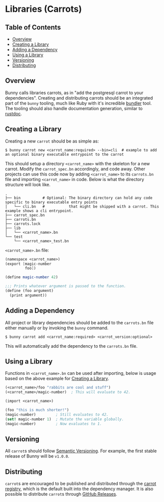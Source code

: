 # Libraries (Carrots)

## Table of Contents

* [Overview](#overview)
* [Creating a Library](#creating-a-library)
* [Adding a Dependency](#adding-a-dependency)
* [Using a Library](#using-a-library)
* [Versioning](#versioning)
* [Distributing](#distributing)

## Overview

Bunny calls libraries carrots, as in "add the postgresql carrot to your dependencies". Creating and distributing carrots should be an integrated part of the `bunny` tooling, much like Ruby with it's incredible [bundler](https://bundler.io/) tool. The tooling should also handle documentation generation, similar to [rustdoc](https://doc.rust-lang.org/rustdoc/what-is-rustdoc.html).

## Creating a Library

Creating a new `carrot` should be as simple as:

```shell
$ bunny carrot new <carrot_name:required> --bin=cli  # example to add an optional binary executable entrypoint to the carrot
```

This should setup a directory `<carrot_name>` with the skeleton for a new carrot. Modify the `carrot_spec.bn` accordingly, and code away. Other projects can use this code now by adding `<carrot_name>` to its `carrots.bn` file and importing `<carrot_name>` in code. Below is what the directory structure will look like.

```shell
.
├── bin          # Optional: The binary directory can hold any code specific to binary executable entry points
│   └── cli.bn   #           that might be shipped with a carrot. This example shows a cli entrypoint.
├── carrot_spec.bn
├── carrots.bn
├── carrots.lock
├── lib
│   └── <carrot_name>.bn
└── test
    └── <carrot_name>_test.bn
```

`<carrot_name>.bn` file:

```scheme
(namespace <carrot_name>)
(export [magic-number
         foo])

(define magic-number 42)

;;; Prints whatever argument is passed to the function.
(define (foo argument)
  (print argument))
```

## Adding a Dependency

All project or library dependencies should be added to the `carrots.bn` file either manually or by invoking the `bunny` command.

```shell
$ bunny carrot add <carrot_name:required> <carrot_version:optional>
```

This will automatically add the dependency to the `carrots.bn` file.

## Using a Library

Functions in `<carrot_name>.bn` can be used after importing, below is usage based on the above example for [Creating a Library](#creating-a-library).

```scheme
(<carrot_name>/foo "rabbits are cool and stuff")
(<carrot_name>/magic-number)  ; This will evaluate to 42.

(import <carrot_name>)

(foo "this is much shorter!")
(magic-number)         ; Still evaluates to 42.
(set! magic-number 1)  ; Mutate the variable globally.
(magic-number)         ; Now evaluates to 1.
```

## Versioning

All `carrot`s should follow [Semantic Versioning](https://semver.org/). For example, the first stable release of Bunny will be `v1.0.0`.

## Distributing

`carrot`s are encouraged to be published and distributed through the [carrot registry](#carrot-registry), which is the default built into the dependency manager. It is also possible to distribute `carrot`s through [GitHub Releases](https://docs.github.com/en/github/administering-a-repository/about-releases).
